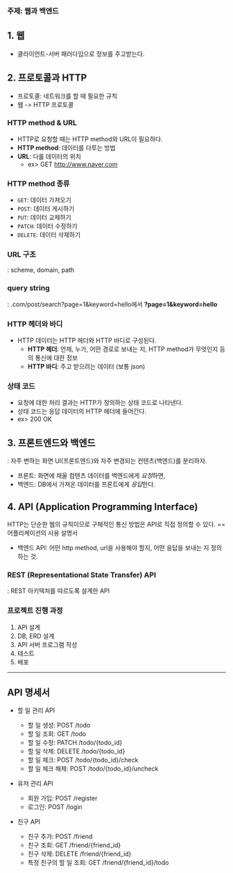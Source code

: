 ### 주제: 웹과 백엔드

## 1. 웹

- 클라이언트-서버 패러다임으로 정보를 주고받는다.

## 2. 프로토콜과 HTTP

- 프로토콜: 네트워크를 할 때 필요한 규칙
- 웹 -> HTTP 프로토콜

### HTTP method & URL

- HTTP로 요청할 때는 HTTP method와 URL이 필요하다.
- **HTTP method**: 데이터를 다루는 방법
- **URL**: 다룰 데이터의 위치
  - ex> GET http://www.naver.com

### HTTP method 종류

- `GET`: 데이터 가져오기
- `POST`: 데이터 게시하기
- `PUT`: 데이터 교체하기
- `PATCH`: 데이터 수정하기
- `DELETE`: 데이터 삭제하기

### URL 구조

: scheme, domain, path

### query string

: .com/post/search?page=1&keyword=hello에서 **?page=1&keyword=hello**

### HTTP 헤더와 바디

- HTTP 데이터는 HTTP 헤더와 HTTP 바디로 구성된다.
  - **HTTP 헤더**: 언제, 누가, 어떤 경로로 보내는 지, HTTP method가 무엇인지 등의 통신에 대한 정보
  - **HTTP 바디**: 주고 받으려는 데이터 (보통 json)

### 상태 코드

- 요청에 대한 처리 결과는 HTTP가 정의하는 상태 코드로 나타낸다.
- 상태 코드는 응답 데이터의 HTTP 헤더에 들어간다.
- ex> 200 OK

## 3. 프론트엔드와 백엔드

: 자주 변하는 화면 UI(프론트엔드)와 자주 변경되는 컨텐츠(백엔드)를 분리하자.

- 프론트: 화면에 채울 컴텐츠 데이터를 백엔드에게 *요청*하면,
- 백엔드: DB에서 가져온 데이터를 프론트에게 *응답*한다.

## 4. API (Application Programming Interface)

HTTP는 단순한 웹의 규칙이므로 구체적인 통신 방법은 API로 직접 정의할 수 있다.
== 어플리케이션의 사용 설명서

- 백엔드 API: 어떤 http method, url을 사용해야 할지, 어떤 응답을 보내는 지 정의하는 것.

### REST (Representational State Transfer) API

: REST 아키텍처를 따르도록 설계한 API

### 프로젝트 진행 과정

1. API 설계
2. DB, ERD 설계
3. API 서버 프로그램 작성
4. 테스트
5. 배포

---

## API 명세서

- 할 일 관리 API

  - 할 일 생성: POST /todo
  - 할 일 조회: GET /todo
  - 할 일 수정: PATCH /todo/{todo_id}
  - 할 일 삭제: DELETE /todo/{todo_id}
  - 할 일 체크: POST /todo/{todo_id}/check
  - 할 일 체크 해제: POST /todo/{todo_id}/uncheck

- 유저 관리 API

  - 회원 가입: POST /register
  - 로그인: POST /login

- 친구 API
  - 친구 추가: POST /friend
  - 친구 조회: GET /friend/{friend_id}
  - 친구 삭제: DELETE /friend/{friend_id}
  - 특정 친구의 할 일 조회: GET /friend/{friend_id}/todo
